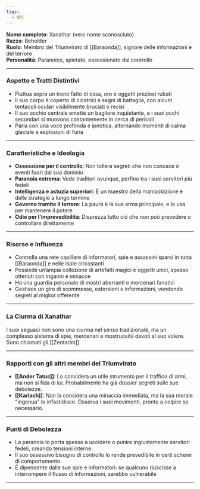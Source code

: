 ```yaml
---
tags:
  - NPC
---
```

**Nome completo**: Xanathar (vero nome sconosciuto)  
**Razza**: Beholder  
**Ruolo**: Membro del Triumvirato di [[Baraonda]], signore delle informazioni e del terrore  
**Personalità**: Paranoico, spietato, ossessionato dal controllo

---

### **Aspetto e Tratti Distintivi**

- Fluttua sopra un trono fatto di ossa, oro e oggetti preziosi rubati
- Il suo corpo è coperto di cicatrici e segni di battaglia, con alcuni tentacoli oculari visibilmente bruciati o recisi
- Il suo occhio centrale emette un bagliore inquietante, e i suoi occhi secondari si muovono costantemente in cerca di pericoli
- Parla con una voce profonda e ipnotica, alternando momenti di calma glaciale a esplosioni di furia

---

### **Caratteristiche e Ideologia**

- **Ossessione per il controllo**: Non tollera segreti che non conosce o eventi fuori dal suo dominio
- **Paranoia estrema**: Vede traditori ovunque, perfino tra i suoi servitori più fedeli
- **Intelligenza e astuzia superiori**: È un maestro della manipolazione e delle strategie a lungo termine
- **Governo tramite il terrore**: La paura è la sua arma principale, e la usa per mantenere il potere
- **Odio per l’imprevedibilità**: Disprezza tutto ciò che non può prevedere o controllare direttamente

---

### **Risorse e Influenza**

- Controlla una rete capillare di informatori, spie e assassini sparsi in tutta [[Baraonda]] e nelle isole circostanti
- Possiede un’ampia collezione di artefatti magici e oggetti unici, spesso ottenuti con inganni e minacce
- Ha una guardia personale di mostri aberranti e mercenari fanatici
- Gestisce un giro di scommesse, estorsioni e informazioni, vendendo segreti al miglior offerente

---

### **La Ciurma di Xanathar**

I suoi seguaci non sono una ciurma nel senso tradizionale, ma un complesso sistema di spie, mercenari e mostruosità devoti al suo volere. Sono chiamati gli [[Zentarim]]

---

### **Rapporti con gli altri membri del Triumvirato**

- **[[Ander Tatus]]**: Lo considera un utile strumento per il traffico di armi, ma non si fida di lui. Probabilmente ha già dossier segreti sulle sue debolezze.
- **[[Karlach]]**: Non la considera una minaccia immediata, ma la sua morale "ingenua" lo infastidisce. Osserva i suoi movimenti, pronto a colpire se necessario.

---

### **Punti di Debolezza**

- La paranoia lo porta spesso a uccidere o punire ingiustamente servitori fedeli, creando tensioni interne
- Il suo ossessivo bisogno di controllo lo rende prevedibile in certi schemi di comportamento
- È dipendente dalle sue spie e informatori: se qualcuno riuscisse a interrompere il flusso di informazioni, sarebbe vulnerabile

---

